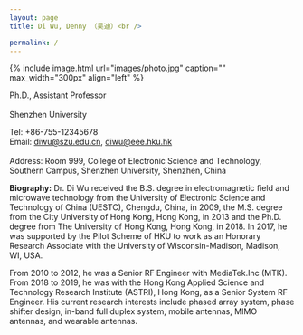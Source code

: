 ```yaml
---
layout: page
title: Di Wu, Denny （吴迪）<br />

permalink: /
---
```


{% include image.html url="images/photo.jpg" caption="" max_width="300px" align="left" %}

Ph.D., Assistant Professor<br />   
Shenzhen University<br />  

Tel: +86-755-12345678   
Email: diwu@szu.edu.cn, diwu@eee.hku.hk<br />    
Address: Room 999, College of Electronic Science and Technology, Southern Campus, Shenzhen University, Shenzhen, China    

**Biography:**
Dr. Di Wu received the B.S. degree in electromagnetic field and microwave technology from the University of Electronic Science and Technology of China (UESTC), Chengdu, China, in 2009, the M.S. degree from the City University of Hong Kong, Hong Kong, in 2013 and the Ph.D. degree from The University of Hong Kong, Hong Kong, in 2018. In 2017, he was supported by the Pilot Scheme of HKU to work as an Honorary Research Associate with the University of Wisconsin-Madison, Madison, WI, USA. 

From 2010 to 2012, he was a Senior RF Engineer with MediaTek.Inc (MTK). From  2018 to 2019, he was with the Hong Kong Applied Science and Technology Research Institute (ASTRI), Hong Kong, as a Senior System RF Engineer. His current research interests include phased array system, phase shifter design, in-band full duplex system, mobile antennas, MIMO antennas, and wearable antennas.



